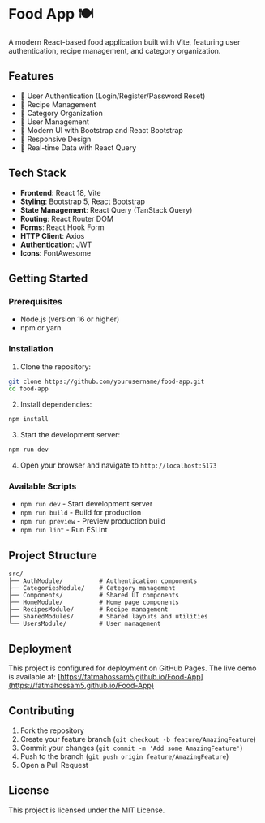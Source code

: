 # Food App 🍽️

A modern React-based food application built with Vite, featuring user authentication, recipe management, and category organization.

## Features

- 🔐 User Authentication (Login/Register/Password Reset)
- 📝 Recipe Management
- 📂 Category Organization
- 👥 User Management
- 🎨 Modern UI with Bootstrap and React Bootstrap
- 📱 Responsive Design
- 🔄 Real-time Data with React Query

## Tech Stack

- **Frontend**: React 18, Vite
- **Styling**: Bootstrap 5, React Bootstrap
- **State Management**: React Query (TanStack Query)
- **Routing**: React Router DOM
- **Forms**: React Hook Form
- **HTTP Client**: Axios
- **Authentication**: JWT
- **Icons**: FontAwesome

## Getting Started

### Prerequisites

- Node.js (version 16 or higher)
- npm or yarn

### Installation

1. Clone the repository:
```bash
git clone https://github.com/yourusername/food-app.git
cd food-app
```

2. Install dependencies:
```bash
npm install
```

3. Start the development server:
```bash
npm run dev
```

4. Open your browser and navigate to `http://localhost:5173`

### Available Scripts

- `npm run dev` - Start development server
- `npm run build` - Build for production
- `npm run preview` - Preview production build
- `npm run lint` - Run ESLint

## Project Structure

```
src/
├── AuthModule/          # Authentication components
├── CategoriesModule/    # Category management
├── Components/          # Shared UI components
├── HomeModule/          # Home page components
├── RecipesModule/       # Recipe management
├── SharedModules/       # Shared layouts and utilities
└── UsersModule/         # User management
```

## Deployment

This project is configured for deployment on GitHub Pages. The live demo is available at: [https://fatmahossam5.github.io/Food-App](https://fatmahossam5.github.io/Food-App)

## Contributing

1. Fork the repository
2. Create your feature branch (`git checkout -b feature/AmazingFeature`)
3. Commit your changes (`git commit -m 'Add some AmazingFeature'`)
4. Push to the branch (`git push origin feature/AmazingFeature`)
5. Open a Pull Request

## License

This project is licensed under the MIT License.